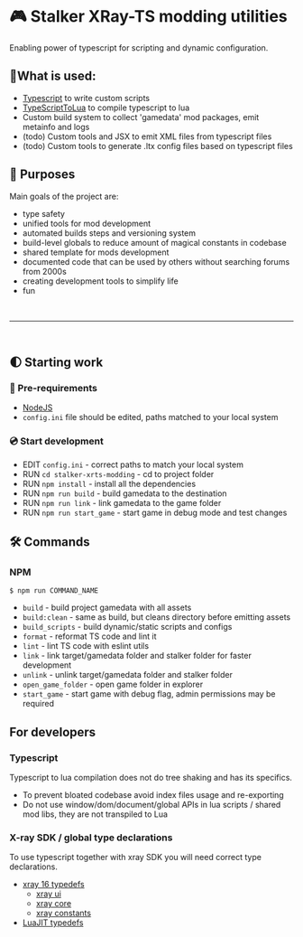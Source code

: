 # 🎮 Stalker XRay-TS modding utilities
Enabling power of typescript for scripting and dynamic configuration.

## 📌What is used:
 - [Typescript](https://www.typescriptlang.org/) to write custom scripts
 - [TypeScriptToLua](https://typescripttolua.github.io/docs/getting-started) to compile typescript to lua
 - Custom build system to collect 'gamedata' mod packages, emit metainfo and logs
 - (todo) Custom tools and JSX to emit XML files from typescript files
 - (todo) Custom tools to generate .ltx config files based on typescript files

## 📍 Purposes
Main goals of the project are:

- type safety
- unified tools for mod development
- automated builds steps and versioning system
- build-level globals to reduce amount of magical constants in codebase
- shared template for mods development
- documented code that can be used by others without searching forums from 2000s
- creating development tools to simplify life
- fun

<br/>

---

<br/>

## 🌓 Starting work

### 🧰 Pre-requirements  
- [NodeJS](https://nodejs.org/en/)
- `config.ini` file should be edited, paths matched to your local system

### 💿 Start development
- EDIT `config.ini` - correct paths to match your local system
- RUN `cd stalker-xrts-modding` - cd to project folder
- RUN `npm install` - install all the dependencies
- RUN `npm run build` - build gamedata to the destination
- RUN `npm run link` - link gamedata to the game folder
- RUN `npm run start_game` - start game in debug mode and test changes

## 🛠 Commands 

### NPM
`$ npm run COMMAND_NAME`

- `build` - build project gamedata with all assets
- `build:clean` - same as build, but cleans directory before emitting assets
- `build_scripts` - build dynamic/static scripts and configs
- `format` - reformat TS code and lint it
- `lint` - lint TS code with eslint utils
- `link` - link target/gamedata folder and stalker folder for faster development
- `unlink` - unlink target/gamedata folder and stalker folder
- `open_game_folder` - open game folder in explorer
- `start_game` - start game with debug flag, admin permissions may be required

## For developers

### Typescript
Typescript to lua compilation does not do tree shaking and has its specifics. <br/>
- To prevent bloated codebase avoid index files usage and re-exporting
- Do not use window/dom/document/global APIs in lua scripts / shared mod libs, they are not transpiled to Lua

### X-ray SDK / global type declarations
To use typescript together with xray SDK you will need correct type declarations.

- [xray 16 typedefs](src/typedefs/xray16)
    - [xray ui](src/typedefs/xray16/c_ui)
    - [xray core](src/typedefs/xray16/c_core)
    - [xray constants](src/typedefs/xray16/c_constants.d.ts)
- [LuaJIT typedefs](src/typedefs/luaJIT.d.ts)



